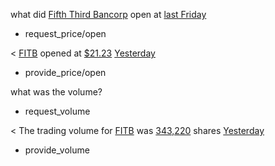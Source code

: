 what did [Fifth Third Bancorp](company_name) open at [last Friday](time/price_time)
* request_price/open

< [FITB](ticker_symbol) opened at [$21.23](currency/price) [Yesterday](time/price_time)
* provide_price/open

what was the volume?
* request_volume

< The trading volume for [FITB](ticker_symbol) was [343,220](volume) shares [Yesterday](time/volume_time)
* provide_volume